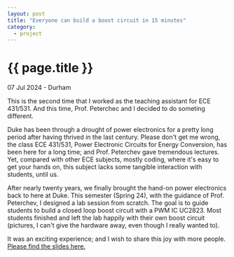 ```yaml
---
layout: post
title: "Everyone can build a boost circuit in 15 minutes"
category: 
  - project
---
```


{{ page.title }}
================

<p class="meta">07 Jul 2024 - Durham</p>

This is the second time that I worked as the teaching assistant for ECE 431/531. And this time, Prof. Peterchec and I decided to do someting different. 

Duke has been through a drought of power electronics for a pretty long period after having thrived in the last century. Please don't get me wrong, the class ECE 431/531, Power Electronic Circuits for Energy Conversion, has been here for a long time; and Prof. Peterchev gave tremendous lectures. 
Yet, compared with other ECE subjects, mostly coding, where it's easy to get your hands on, this subject lacks some tangible interaction with students, until us. 

After nearly twenty years, we finally brought the hand-on power electronics back to here at Duke. This semester (Spring 24), with the guidance of Prof. Peterchev, I designed a lab session from scratch. The goal is to guide students to build a closed loop boost circuit with a PWM IC UC2823. Most students finished and left the lab happily with their own boost circuit (pictures, I can't give the hardware away, even though I really wanted to). 

It was an exciting experience; and I wish to share this joy with more people.
<a href="../../assets/lab_session_ece_31_531_duke.pdf">Please find the slides here.</a>

